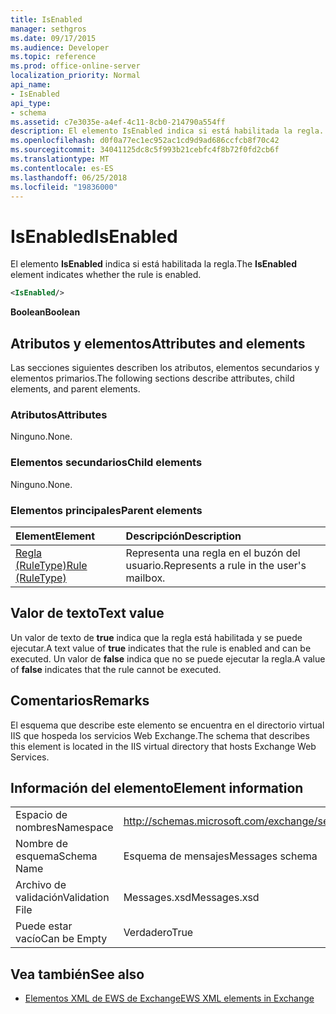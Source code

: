 ```yaml
---
title: IsEnabled
manager: sethgros
ms.date: 09/17/2015
ms.audience: Developer
ms.topic: reference
ms.prod: office-online-server
localization_priority: Normal
api_name:
- IsEnabled
api_type:
- schema
ms.assetid: c7e3035e-a4ef-4c11-8cb0-214790a554ff
description: El elemento IsEnabled indica si está habilitada la regla.
ms.openlocfilehash: d0f0a77ec1ec952ac1cd9d9ad686ccfcb8f70c42
ms.sourcegitcommit: 34041125dc8c5f993b21cebfc4f8b72f0fd2cb6f
ms.translationtype: MT
ms.contentlocale: es-ES
ms.lasthandoff: 06/25/2018
ms.locfileid: "19836000"
---
```

# <a name="isenabled"></a><span data-ttu-id="a651e-103">IsEnabled</span><span class="sxs-lookup"><span data-stu-id="a651e-103">IsEnabled</span></span>

<span data-ttu-id="a651e-104">El elemento **IsEnabled** indica si está habilitada la regla.</span><span class="sxs-lookup"><span data-stu-id="a651e-104">The **IsEnabled** element indicates whether the rule is enabled.</span></span> 
  
```XML
<IsEnabled/>
```

 <span data-ttu-id="a651e-105">**Boolean**</span><span class="sxs-lookup"><span data-stu-id="a651e-105">**Boolean**</span></span>
## <a name="attributes-and-elements"></a><span data-ttu-id="a651e-106">Atributos y elementos</span><span class="sxs-lookup"><span data-stu-id="a651e-106">Attributes and elements</span></span>

<span data-ttu-id="a651e-107">Las secciones siguientes describen los atributos, elementos secundarios y elementos primarios.</span><span class="sxs-lookup"><span data-stu-id="a651e-107">The following sections describe attributes, child elements, and parent elements.</span></span>
  
### <a name="attributes"></a><span data-ttu-id="a651e-108">Atributos</span><span class="sxs-lookup"><span data-stu-id="a651e-108">Attributes</span></span>

<span data-ttu-id="a651e-109">Ninguno.</span><span class="sxs-lookup"><span data-stu-id="a651e-109">None.</span></span>
  
### <a name="child-elements"></a><span data-ttu-id="a651e-110">Elementos secundarios</span><span class="sxs-lookup"><span data-stu-id="a651e-110">Child elements</span></span>

<span data-ttu-id="a651e-111">Ninguno.</span><span class="sxs-lookup"><span data-stu-id="a651e-111">None.</span></span>
  
### <a name="parent-elements"></a><span data-ttu-id="a651e-112">Elementos principales</span><span class="sxs-lookup"><span data-stu-id="a651e-112">Parent elements</span></span>

|<span data-ttu-id="a651e-113">**Element**</span><span class="sxs-lookup"><span data-stu-id="a651e-113">**Element**</span></span>|<span data-ttu-id="a651e-114">**Descripción**</span><span class="sxs-lookup"><span data-stu-id="a651e-114">**Description**</span></span>|
|:-----|:-----|
|[<span data-ttu-id="a651e-115">Regla (RuleType)</span><span class="sxs-lookup"><span data-stu-id="a651e-115">Rule (RuleType)</span></span>](rule-ruletype.md) <br/> |<span data-ttu-id="a651e-116">Representa una regla en el buzón del usuario.</span><span class="sxs-lookup"><span data-stu-id="a651e-116">Represents a rule in the user's mailbox.</span></span>  <br/> |
   
## <a name="text-value"></a><span data-ttu-id="a651e-117">Valor de texto</span><span class="sxs-lookup"><span data-stu-id="a651e-117">Text value</span></span>

<span data-ttu-id="a651e-118">Un valor de texto de **true** indica que la regla está habilitada y se puede ejecutar.</span><span class="sxs-lookup"><span data-stu-id="a651e-118">A text value of **true** indicates that the rule is enabled and can be executed.</span></span> <span data-ttu-id="a651e-119">Un valor de **false** indica que no se puede ejecutar la regla.</span><span class="sxs-lookup"><span data-stu-id="a651e-119">A value of **false** indicates that the rule cannot be executed.</span></span> 
  
## <a name="remarks"></a><span data-ttu-id="a651e-120">Comentarios</span><span class="sxs-lookup"><span data-stu-id="a651e-120">Remarks</span></span>

<span data-ttu-id="a651e-121">El esquema que describe este elemento se encuentra en el directorio virtual IIS que hospeda los servicios Web Exchange.</span><span class="sxs-lookup"><span data-stu-id="a651e-121">The schema that describes this element is located in the IIS virtual directory that hosts Exchange Web Services.</span></span>
  
## <a name="element-information"></a><span data-ttu-id="a651e-122">Información del elemento</span><span class="sxs-lookup"><span data-stu-id="a651e-122">Element information</span></span>

|||
|:-----|:-----|
|<span data-ttu-id="a651e-123">Espacio de nombres</span><span class="sxs-lookup"><span data-stu-id="a651e-123">Namespace</span></span>  <br/> |http://schemas.microsoft.com/exchange/services/2006/messages  <br/> |
|<span data-ttu-id="a651e-124">Nombre de esquema</span><span class="sxs-lookup"><span data-stu-id="a651e-124">Schema Name</span></span>  <br/> |<span data-ttu-id="a651e-125">Esquema de mensajes</span><span class="sxs-lookup"><span data-stu-id="a651e-125">Messages schema</span></span>  <br/> |
|<span data-ttu-id="a651e-126">Archivo de validación</span><span class="sxs-lookup"><span data-stu-id="a651e-126">Validation File</span></span>  <br/> |<span data-ttu-id="a651e-127">Messages.xsd</span><span class="sxs-lookup"><span data-stu-id="a651e-127">Messages.xsd</span></span>  <br/> |
|<span data-ttu-id="a651e-128">Puede estar vacío</span><span class="sxs-lookup"><span data-stu-id="a651e-128">Can be Empty</span></span>  <br/> |<span data-ttu-id="a651e-129">Verdadero</span><span class="sxs-lookup"><span data-stu-id="a651e-129">True</span></span>  <br/> |
   
## <a name="see-also"></a><span data-ttu-id="a651e-130">Vea también</span><span class="sxs-lookup"><span data-stu-id="a651e-130">See also</span></span>



- [<span data-ttu-id="a651e-131">Elementos XML de EWS de Exchange</span><span class="sxs-lookup"><span data-stu-id="a651e-131">EWS XML elements in Exchange</span></span>](ews-xml-elements-in-exchange.md)

